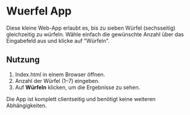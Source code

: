 # Wuerfel App

Diese kleine Web-App erlaubt es, bis zu sieben Würfel (sechsseitig) gleichzeitig zu würfeln. Wähle einfach die gewünschte Anzahl über das Eingabefeld aus und klicke auf "Würfeln".

## Nutzung

1. Index.html in einem Browser öffnen.
2. Anzahl der Würfel (1–7) eingeben.
3. Auf **Würfeln** klicken, um die Ergebnisse zu sehen.

Die App ist komplett clientseitig und benötigt keine weiteren Abhängigkeiten.
